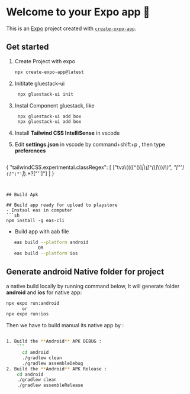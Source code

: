 # Welcome to your Expo app 👋

This is an [Expo](https://expo.dev) project created with [`create-expo-app`](https://www.npmjs.com/package/create-expo-app).

## Get started

1. Create Project with expo

   ```bash
   npx create-expo-app@latest
   ```

2. Inititate gluestack-ui

   ```bash
    npx gluestack-ui init
   ```
2. Instal Component gluestack, like 

   ```bash
    npx gluestack-ui add box
    npx gluestack-ui add box
   ```
2. Install **Tailwind CSS IntelliSense** in vscode

2. Edit **settings.json** in vscode by command+shift+p , then type **preferences**

   ```bash
  {
    "tailwindCSS.experimental.classRegex": [
      ["tva\\((([^()]*|\\([^()]*\\))*)\\)", "[\"'`]([^\"'`]*).*?[\"'`]"]
    ]
  }
   ```


## Build Apk

## Build app ready for upload to playstore
- Instasl eas in computer
```sh
   npm install -g eas-cli
```
- Build app with aab file
```sh
   eas build --platform android
            OR
   eas build --platform ios
```

## Generate android Native folder for project
a native build locally by running command below, It will generate folder **android** and **ios** for native app:
```sh
npx expo run:android
      or
npx expo run:ios
```

Then we have to build manual its native app by :
```sh

1. Build the **Android** APK DEBUG :
    ```
      cd android
      ./gradlew clean
      ./gradlew assembleDebug
2. Build the **Android** APK Release :
    cd android
    ./gradlew clean
    ./gradlew assembleRelease

```